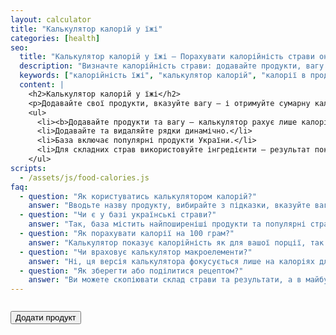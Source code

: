 ```yaml
---
layout: calculator
title: "Калькулятор калорій у їжі"
categories: [health]
seo:
  title: "Калькулятор калорій у їжі — Порахувати калорійність страви онлайн | kalkulator.com.ua"
  description: "Визначте калорійність страви: додавайте продукти, вагу та отримуйте підрахунок лише калорій. Зручний пошук по базі продуктів, мобільна версія."
  keywords: ["калорійність їжі", "калькулятор калорій", "калорії в продуктах", "порахувати калорії", "калорії на 100 грам", "українські продукти", "калорійність страв"]
  content: |
    <h2>Калькулятор калорій у їжі</h2>
    <p>Додавайте свої продукти, вказуйте вагу — і отримуйте сумарну калорійність страви. Швидкий пошук по базі продуктів, автоматичний підрахунок для кожного рядка та всієї страви.</p>
    <ul>
      <li><b>Додавайте продукти та вагу — калькулятор рахує лише калорії.</b></li>
      <li>Додавайте та видаляйте рядки динамічно.</li>
      <li>База включає популярні продукти України.</li>
      <li>Для складних страв використовуйте інгредієнти — результат покаже калорії для порції чи всієї страви.</li>
    </ul>
scripts:
  - /assets/js/food-calories.js
faq:
  - question: "Як користуватись калькулятором калорій?"
    answer: "Вводьте назву продукту, вибирайте з підказки, вказуйте вагу та одиниці. Додавайте нові рядки для кожного інгредієнту. Загальний підрахунок калорій оновлюється автоматично."
  - question: "Чи є у базі українські страви?"
    answer: "Так, база містить найпоширеніші продукти та популярні страви української кухні. Якщо чогось не вистачає — напишіть нам!"
  - question: "Як порахувати калорії на 100 грам?"
    answer: "Калькулятор показує калорійність як для вашої порції, так і на 100 грам (автоматично)."
  - question: "Чи враховує калькулятор макроелементи?"
    answer: "Ні, ця версія калькулятора фокусується лише на калоріях для зручності та швидкості."
  - question: "Як зберегти або поділитися рецептом?"
    answer: "Ви можете скопіювати склад страви та результати, а в майбутньому — зберігати свої рецепти у профілі."
---
```


<form id="food-calories-form" autocomplete="off" style="margin-bottom:2em;">
  <div id="food-rows"></div>
  <button type="button" id="food-add-row" style="margin-top:1em;">Додати продукт</button>
</form>
<div id="food-calories-result" class="result" style="min-height:2.3em;"></div>
